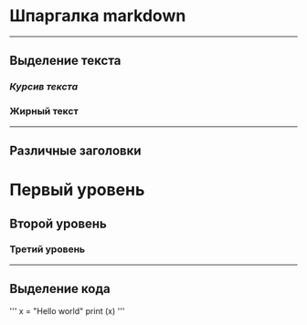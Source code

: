 # Шпаргалка markdown
---
## Выделение текста
### *Курсив текста*
### **Жирный текст**
---
## Различные заголовки
# Первый уровень
## Второй уровень
### Третий уровень
---
## Выделение кода
'''
x = "Hello world"
print (x)
'''